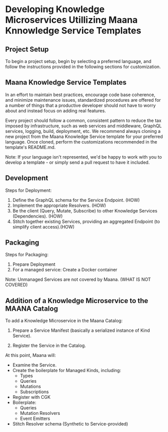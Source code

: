 # Developing Knowledge Microservices Utillizing Maana Knnowledge Service Templates

## Project Setup

To begin a project setup, begin by selecting a preferred language, and follow the instructions provided in the following sections for customization.


## Maana Knowledge Service Templates

In an effort to maintain best practices, encourage code base coherence, and minimize maintenance issues, standardized procedures are offered for a number of things that a productive developer should not have to worry about and instead focus on adding real features.

Every project should follow a common, consistent pattern to reduce the tax imposed by infrastructure, such as web services and middleware, GraphQL services, logging, build, deployment, etc. We recommend always cloning a new project from the Maana Knowledge Service template for your preferred language.  Once cloned, perform the customizations recommended in the template's README.md.

Note:  If your language isn't represented, we'd be happy to work with you to develop a template -  or simply send a pull request to have it included.

## Development

Steps for Deployment:

1. Define the GraphQL schema for the Service Endpoint. (HOW)
2. Implement the appropriate Resolvers. (HOW)
3. Be the client (Query, Mutate, Subscribe) to other Knowledge Services (Dependencies). (HOW)
4. Stitch together existing Services, providing an aggregated Endpoint (to simplify client access).(HOW)

## Packaging

Steps for Packaging:

1. Prepare Deployment
2. For a managed service: Create a Docker container

Note:  Unmanaged Services are not covered by Maana.   (WHAT IS NOT COVERED)

## Addition of a Knowledge Microservice to the MAANA Catalog

To add a Knowledge Microservice in the Maana Catalog:

1. Prepare a Service Manifest (basically a serialized instance of Kind Service).

2. Register the Service in the Catalog.

At this point, Maana will:

* Examine the Service.
* Create the boilerplate for Managed Kinds, including:
  * Types
  * Queries
  * Mutations
  * Subscriptions
* Register with CGK
* Boilerplate:
  * Queries
  * Mutation Resolvers
  * Event Emitters
* Stitch Resolver schema (Synthetic to Service-provided)
